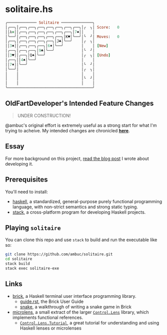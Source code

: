 # solitaire.hs

```ruby
╭───────────── Solitaire ──────────────╮                                       
│╭──╮│╭──╮╭──╮╭──╮╭──╮╭──╮╭──╮╭──╮│╭  ╮│ Score:   0                            
││λ=││╭──╮╭──╮╭──╮╭──╮╭──╮╭──╮│7♠││    │                                       
│╰──╯│╭──╮╭──╮╭──╮╭──╮╭──╮│K♥│╰──╯│╰  ╯│ Moves:   0                            
│╭──╮│╭──╮╭──╮╭──╮╭──╮│J♣│╰──╯    │╭  ╮│                                       
││3♠││╭──╮╭──╮╭──╮│6♦│╰──╯        │    │ [New]                                 
│╭──╮│╭──╮╭──╮│9♣│╰──╯            │╰  ╯│                                       
││3♥││╭──╮│Q♠│╰──╯                │╭  ╮│ [Undo]                                
│╭──╮││4♠│╰──╯                    │    │                                       
││7♦││╰──╯                        │╰  ╯│                                       
│╰──╯│                            │╭  ╮│                                       
│    │                            │    │                                       
│    │                            │╰  ╯│                                       
│    │                            │    │                                       
╰──────────────────────────────────────╯                                       
```

## OldFartDeveloper's Intended Feature Changes

> UNDER CONSTRUCTION!

@ambuc's original effort is extremely useful as a strong start for what I'm trying to acheive.
My intended changes are chronicled **[here](/doc/proposedFeatureChanges.md)**.

## Essay

For more background on this project, [read the blog
post](https://jbuckland.com/2017/12/02/solitaire.html) I wrote about developing it.

## Prerequisites

You'll need to install:

- [haskell](https://www.haskell.org/platform/), a standardized, general-purpose
  purely functional programming language, with non-strict semantics and strong
  static typing.
- [stack](https://docs.haskellstack.org/en/stable/README/), a cross-platform
  program for developing Haskell projects.

## Playing `solitaire`

You can clone this repo and use `stack` to build and run the executable like so:

```zsh
git clone https://github.com/ambuc/solitaire.git
cd solitaire
stack build
stack exec solitaire-exe
```

## Links

- [brick](https://hackage.haskell.org/package/brick), a Haskell terminal user
  interface programming library.
  - [guide.rst](https://github.com/jtdaugherty/brick/blob/master/docs/guide.rst),
    the Brick User Guide
  - [snake](https://samtay.github.io/articles/brick.html), a walkthrough of
    writing a snake game in Brick
- [microlens](https://hackage.haskell.org/package/microlens), a small extract of
  the larger [`Control.Lens`](http://hackage.haskell.org/package/lens) library,
  which implements functional references.
  - [`Control.Lens.Tutorial`](https://hackage.haskell.org/package/lens-tutorial/docs/Control-Lens-Tutorial.html),
    a great tutorial for understanding and using Haskell lenses or microlenses 
